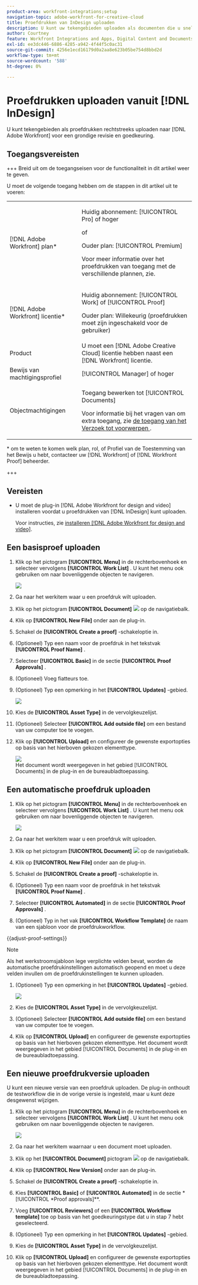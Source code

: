 ```yaml
---
product-area: workfront-integrations;setup
navigation-topic: adobe-workfront-for-creative-cloud
title: Proefdrukken van InDesign uploaden
description: U kunt uw tekengebieden uploaden als documenten die u snel kunt bekijken en goedkeuren of die u gewoon in Adobe Workfront wilt opslaan.
author: Courtney
feature: Workfront Integrations and Apps, Digital Content and Documents
exl-id: ee3dc446-6886-4285-a942-4f44f5c0ac31
source-git-commit: 4256e1ecd16179d0a2aa8e623b05be754d8bbd2d
workflow-type: tm+mt
source-wordcount: '588'
ht-degree: 0%

---
```


# Proefdrukken uploaden vanuit [!DNL InDesign]

U kunt tekengebieden als proefdrukken rechtstreeks uploaden naar [!DNL Adobe Workfront] voor een grondige revisie en goedkeuring.

## Toegangsvereisten

+++ Breid uit om de toegangseisen voor de functionaliteit in dit artikel weer te geven.

U moet de volgende toegang hebben om de stappen in dit artikel uit te voeren:

<table style="table-layout:auto"> 
 <col> 
 <col> 
 <tbody> 
 <tr> 
   <td role="rowheader">[!DNL Adobe Workfront] plan*</td> 
   <td> <p>Huidig abonnement: [!UICONTROL Pro] of hoger</p> <p>of</p> <p>Ouder plan: [!UICONTROL Premium]</p> <p>Voor meer informatie over het proefdrukken van toegang met de verschillende plannen, zie.</p> </td> 
  </tr> 
  <tr> 
   <td role="rowheader">[!DNL Adobe Workfront] licentie*</td> 
   <td> <p>Huidig abonnement: [!UICONTROL Work] of [!UICONTROL Proof]</p> <p>Ouder plan: Willekeurig (proefdrukken moet zijn ingeschakeld voor de gebruiker)</p> </td> 
  </tr> 
  <tr> 
   <td role="rowheader">Product</td> 
   <td>U moet een [!DNL Adobe Creative Cloud] licentie hebben naast een [!DNL Workfront] licentie.</td> 
  </tr> 
  <tr> 
   <td role="rowheader">Bewijs van machtigingsprofiel </td> 
   <td>[!UICONTROL Manager] of hoger</td> 
  </tr> 
  <tr> 
   <td role="rowheader">Objectmachtigingen</td> 
   <td> <p>Toegang bewerken tot [!UICONTROL Documents]</p> <p>Voor informatie bij het vragen van om extra toegang, zie <a href="../../workfront-basics/grant-and-request-access-to-objects/request-access.md" class="MCXref xref"> de toegang van het Verzoek tot voorwerpen </a>.</p> </td> 
  </tr> 
 </tbody> 
</table>

&#42; om te weten te komen welk plan, rol, of Profiel van de Toestemming van het Bewijs u hebt, contacteer uw [!DNL Workfront] of [!DNL Workfront Proof] beheerder.

+++

## Vereisten

* U moet de plug-in [!DNL Adobe Workfront for design and video] installeren voordat u proefdrukken van [!DNL InDesign] kunt uploaden.

  Voor instructies, zie [ installeren  [!DNL Adobe Workfront for design and video]](/help/quicksilver/workfront-integrations-and-apps/adobe-workfront-for-creative-cloud/wf-install-cc.md).

## Een basisproef uploaden

1. Klik op het pictogram **[!UICONTROL Menu]** in de rechterbovenhoek en selecteer vervolgens **[!UICONTROL Work List]** . U kunt het menu ook gebruiken om naar bovenliggende objecten te navigeren.

   ![](assets/go-back-to-work-list-350x314.png)

1. Ga naar het werkitem waar u een proefdruk wilt uploaden.
1. Klik op het pictogram **[!UICONTROL Document]** ![](assets/documents.png) op de navigatiebalk.
1. Klik op **[!UICONTROL New File]** onder aan de plug-in.
1. Schakel de **[!UICONTROL Create a proof]** -schakeloptie in.
1. (Optioneel) Typ een naam voor de proefdruk in het tekstvak **[!UICONTROL Proof Name]** .
1. Selecteer **[!UICONTROL Basic]** in de sectie **[!UICONTROL Proof Approvals]** .
1. (Optioneel) Voeg fiatteurs toe.
1. (Optioneel) Typ een opmerking in het **[!UICONTROL Updates]** -gebied.

   ![](assets/add-comment.png)

1. Kies de **[!UICONTROL Asset Type]** in de vervolgkeuzelijst.

1. (Optioneel) Selecteer **[!UICONTROL Add outside file]** om een bestand van uw computer toe te voegen.
1. Klik op **[!UICONTROL Upload]** en configureer de gewenste exportopties op basis van het hierboven gekozen elementtype.

   ![](assets/plugin-files-350x307.png)\
   Het document wordt weergegeven in het gebied [!UICONTROL Documents] in de plug-in en de bureaubladtoepassing.


## Een automatische proefdruk uploaden

1. Klik op het pictogram **[!UICONTROL Menu]** in de rechterbovenhoek en selecteer vervolgens **[!UICONTROL Work List]** . U kunt het menu ook gebruiken om naar bovenliggende objecten te navigeren.

   ![](assets/go-back-to-work-list-350x314.png)

1. Ga naar het werkitem waar u een proefdruk wilt uploaden.
1. Klik op het pictogram **[!UICONTROL Document]** ![](assets/documents.png) op de navigatiebalk.

1. Klik op **[!UICONTROL New File]** onder aan de plug-in.
1. Schakel de **[!UICONTROL Create a proof]** -schakeloptie in.
1. (Optioneel) Typ een naam voor de proefdruk in het tekstvak **[!UICONTROL Proof Name]** .
1. Selecteer **[!UICONTROL Automated]** in de sectie **[!UICONTROL Proof Approvals]** .
1. (Optioneel) Typ in het vak **[!UICONTROL Workflow Template]** de naam van een sjabloon voor de proefdrukworkflow.

{{adjust-proof-settings}}

>[!NOTE]
>
> Als het werkstroomsjabloon lege verplichte velden bevat, worden de automatische proefdrukinstellingen automatisch geopend en moet u deze velden invullen om de proefdrukinstellingen te kunnen uploaden.


1. (Optioneel) Typ een opmerking in het **[!UICONTROL Updates]** -gebied.

   ![](assets/add-comment-automated-approval.png)

1. Kies de **[!UICONTROL Asset Type]** in de vervolgkeuzelijst.
1. (Optioneel) Selecteer **[!UICONTROL Add outside file]** om een bestand van uw computer toe te voegen.
1. Klik op **[!UICONTROL Upload]** en configureer de gewenste exportopties op basis van het hierboven gekozen elementtype.
Het document wordt weergegeven in het gebied [!UICONTROL Documents] in de plug-in en de bureaubladtoepassing.

## Een nieuwe proefdrukversie uploaden

U kunt een nieuwe versie van een proefdruk uploaden. De plug-in onthoudt de testworkflow die in de vorige versie is ingesteld, maar u kunt deze desgewenst wijzigen.

1. Klik op het pictogram **[!UICONTROL Menu]** in de rechterbovenhoek en selecteer vervolgens **[!UICONTROL Work List]** . U kunt het menu ook gebruiken om naar bovenliggende objecten te navigeren.

   ![](assets/go-back-to-work-list-350x314.png)

1. Ga naar het werkitem waarnaar u een document moet uploaden.
1. Klik op het **[!UICONTROL Document]** pictogram ![](assets/documents.png) op de navigatiebalk.

1. Klik op **[!UICONTROL New Version]** onder aan de plug-in.
1. Schakel de **[!UICONTROL Create a proof]** -schakeloptie in.

1. Kies **[!UICONTROL Basic]** of **[!UICONTROL Automated]** in de sectie *[!UICONTROL *Proof approvals]**.

1. Voeg **[!UICONTROL Reviewers]** of een **[!UICONTROL Workflow template]** toe op basis van het goedkeuringstype dat u in stap 7 hebt geselecteerd.

1. (Optioneel) Typ een opmerking in het **[!UICONTROL Updates]** -gebied.
1. Kies de **[!UICONTROL Asset Type]** in de vervolgkeuzelijst.
1. Klik op **[!UICONTROL Upload]** en configureer de gewenste exportopties op basis van het hierboven gekozen elementtype.
Het document wordt weergegeven in het gebied [!UICONTROL Documents] in de plug-in en de bureaubladtoepassing.
